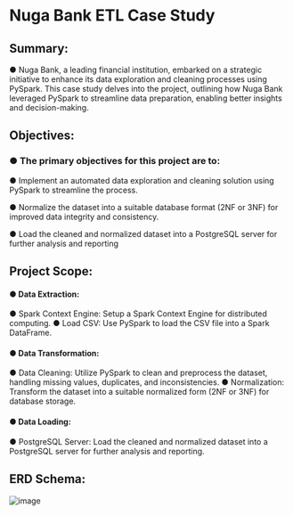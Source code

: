 # Nuga Bank ETL Case Study

## Summary:
● Nuga Bank, a leading financial institution, embarked on a strategic initiative
to enhance its data exploration and cleaning processes using PySpark. This
case study delves into the project, outlining how Nuga Bank leveraged
PySpark to streamline data preparation, enabling better insights and
decision-making.

## Objectives:
### ● The primary objectives for this project are to:
● Implement an automated data exploration and cleaning solution using
PySpark to streamline the process.

● Normalize the dataset into a suitable database format (2NF or 3NF) for
improved data integrity and consistency.

● Load the cleaned and normalized dataset into a PostgreSQL server for
further analysis and reporting


## Project Scope:
#### ● Data Extraction:
● Spark Context Engine: Setup a Spark Context Engine for distributed computing.
● Load CSV: Use PySpark to load the CSV file into a Spark DataFrame.

#### ● Data Transformation:
● Data Cleaning: Utilize PySpark to clean and preprocess the dataset, handling missing values, duplicates, and
inconsistencies.
● Normalization: Transform the dataset into a suitable normalized form (2NF or 3NF) for database storage.

#### ● Data Loading:
● PostgreSQL Server: Load the cleaned and normalized dataset into a PostgreSQL server for further analysis and
reporting.

## ERD Schema:
![image](https://github.com/user-attachments/assets/6a163fce-3a64-44b2-a476-1a13d05e8f55)
